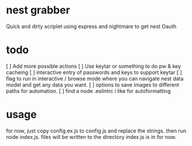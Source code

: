 # nest grabber
Quick and dirty scriplet using express and nightmare to get nest Oauth 

# todo 
[ ] Add more possible actions
[ ] Use keytar or something to do pw & key cacheing
[ ] interactive entry of passwords and keys to support keytar 
[ ] flag to run in interactive / browse mode where you 
can navigate nest data model and get any data you want.
[ ] options to save images to different paths for automation.
[ ] find a node .eslintrc i like for autoformatting

# usage
for now, just copy config.ex.js to config.js and replace the strings. then run node index.js. files will be written to the directory index.js is in for now.